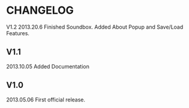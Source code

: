 CHANGELOG
=========

V1.2
2013.20.6
Finished Soundbox. Added About Popup and Save/Load Features.

V1.1
----
2013.10.05
Added Documentation

V1.0
----
2013.05.06
First official release.
